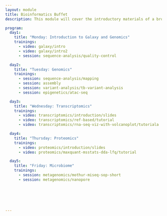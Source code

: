```yaml
---
layout: module
title: Bioinformatics Buffet
description: This module will cover the introductory materials of a broad range of topics in bioinformatics.

program:
  day1:
    title: "Monday: Introduction to Galaxy and Genomics"
    trainings:
      - video: galaxy/intro
      - video: galaxy/intro2
      - session: sequence-analysis/quality-control

  day2:
    title: "Tuesday: Genomics"
    trainings:
      - session: sequence-analysis/mapping
      - session: assembly
      - session: variant-analysis/tb-variant-analysis
      - session: epigenetics/atac-seq

  day3:
    title: "Wednesday: Transcriptomics"
    trainings:
      - video: transcriptomics/introduction/slides
      - video: transcriptomics/ref-based/tutorial
      - video: transcriptomics/rna-seq-viz-with-volcanoplot/tutoriala

  day4:
    title: "Thursday: Proteomics"
    trainings:
      - video: proteomics/introduction/slides
      - video: proteomics/maxquant-msstats-dda-lfq/tutorial

  day5:
    title: "Friday: Microbiome"
    trainings:
      - session: metagenomics/mothur-miseq-sop-short
      - session: metagenomics/nanopore






---
```

